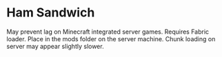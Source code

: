 # Ham Sandwich
May prevent lag on Minecraft integrated server games.  Requires Fabric loader. Place in the mods folder on the server machine. Chunk loading on server may appear slightly slower.
